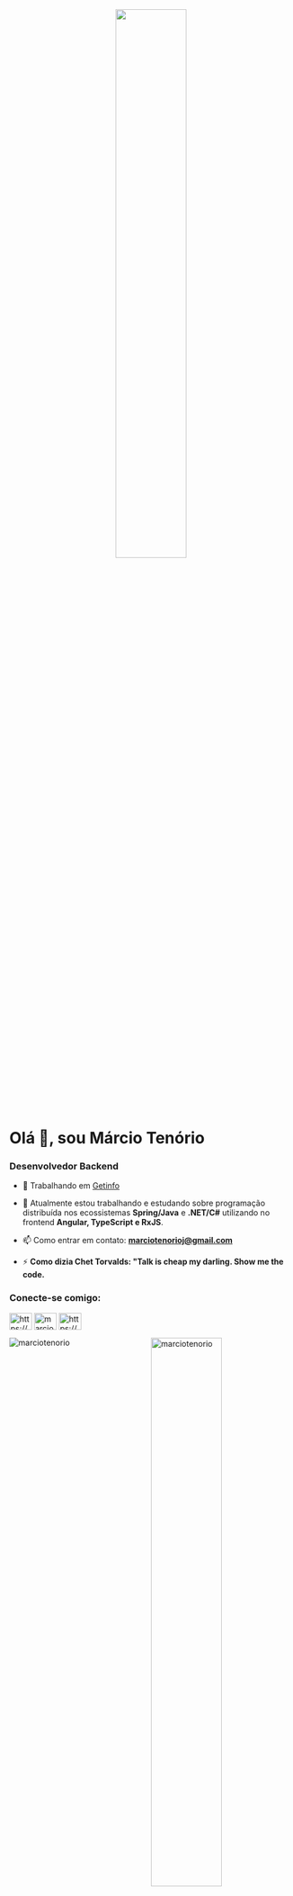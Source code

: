 <div align="center">
<img src="https://rishavanand.github.io/static/images/greetings.gif" align="center" style="width: 50%" />
</div>  

<h1>Olá 👋, sou Márcio Tenório</h1>

<h3 align="left">Desenvolvedor Backend</h3>

- 🔭 Trabalhando em [Getinfo](https://www.getinfo.net.br/)

- 🌱 Atualmente estou trabalhando e estudando sobre programação distribuída nos ecossistemas **Spring/Java** e **.NET/C#** utilizando no frontend **Angular, TypeScript e RxJS**.

- 📫 Como entrar em contato: **marciotenorioj@gmail.com**

- ⚡ **Como dizia Chet Torvalds: "Talk is cheap my darling. Show me the code.**

<h3 align="left">Conecte-se comigo:</h3>
<p align="left">
<a href="https://dev.to/marciotenorio" target="blank"><img align="center" src="https://raw.githubusercontent.com/rahuldkjain/github-profile-readme-generator/master/src/images/icons/Social/devto.svg" alt="https://dev.to/marciotenorio" height="30" width="40" /></a>
<a href="https://twitter.com/marciotenorioj" target="blank"><img align="center" src="https://raw.githubusercontent.com/rahuldkjain/github-profile-readme-generator/master/src/images/icons/Social/twitter.svg" alt="marciotenorioj" height="30" width="40" /></a>
<a href="https://www.linkedin.com/in/marciotenorioj" target="blank"><img align="center" src="https://raw.githubusercontent.com/rahuldkjain/github-profile-readme-generator/master/src/images/icons/Social/linked-in-alt.svg" alt="https://www.linkedin.com/in/marciotenorioj" height="30" width="40" /></a>
</p>

<p><img align="left" src="https://github-readme-stats-sigma-five.vercel.app/api/top-langs?username=marciotenorio&show_icons=true&locale=en&layout=compact&theme=dark" alt="marciotenorio" /></p>

<p>&nbsp;<img align="right" style="width: 50%" src="https://github-readme-stats-sigma-five.vercel.app/api?username=marciotenorio&show_icons=true&locale=en&theme=dark" alt="marciotenorio" /></p>
